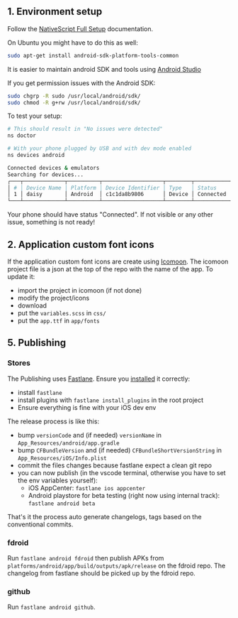 ## 1. Environment setup

Follow the [NativeScript Full Setup](https://docs.nativescript.org/environment-setup.html#setting-up-your-system) documentation.

On Ubuntu you might have to do this as well:

```bash
sudo apt-get install android-sdk-platform-tools-common
```

It is easier to maintain android SDK and tools using [Android Studio](https://developer.android.com/studio) 

If you get permission issues with the Android SDK:

```bash
sudo chgrp -R sudo /usr/local/android/sdk/
sudo chmod -R g+rw /usr/local/android/sdk/
```

To test your setup:

```bash
# This should result in "No issues were detected"
ns doctor

# With your phone plugged by USB and with dev mode enabled
ns devices android

Connected devices & emulators
Searching for devices...
┌───┬─────────────┬──────────┬───────────────────┬────────┬───────────┬─────────────────┐
│ # │ Device Name │ Platform │ Device Identifier │ Type   │ Status    │ Connection Type │
│ 1 │ daisy       │ Android  │ c1c1da8b9806      │ Device │ Connected │ USB             │
└───┴─────────────┴──────────┴───────────────────┴────────┴───────────┴─────────────────┘
```

Your phone should have status "Connected". If not visible or any other issue, something is not ready!

## 2. Application custom font icons

If the application custom font icons are create using [Icomoon](https://icomoon.io/app/#/select). 
The icomoon project file is a json at the top of the repo with the name of the app.
To update it:
* import the project in icomoon (if not done)
* modify the project/icons
* download
* put the `variables.scss` in `css/`
* put the `app.ttf` in `app/fonts`

## 5. Publishing

### Stores

The Publishing uses [Fastlane](https://fastlane.tools/). Ensure you [installed](https://docs.fastlane.tools/#installing-fastlane) it correctly:
* install `fastlane`
* install plugins with `fastlane install_plugins` in the root project
* Ensure everything is fine with your iOS dev env

The release process is like this:

* bump `versionCode` and (if needed) `versionName` in `App_Resources/android/app.gradle`
* bump `CFBundleVersion` and (if needed) `CFBundleShortVersionString` in `App_Resources/iOS/Info.plist`
* commit the  files changes because fastlane expect a clean git repo
* you can now publish (in the vscode terminal, otherwise you have to set the env variables yourself):
     - iOS AppCenter: `fastlane ios appcenter`
     - Android playstore for beta testing (right now using internal track): `fastlane android beta`

That's it the process auto generate changelogs, tags based on the conventional commits.


### fdroid

Run `fastlane android fdroid` then publish APKs from `platforms/android/app/build/outputs/apk/release` on the fdroid repo. The changelog from fastlane should be picked up by the fdroid repo.

### github

Run `fastlane android github`.
